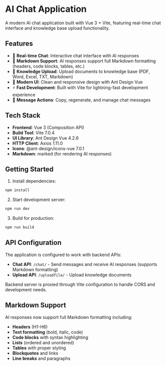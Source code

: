 # AI Chat Application

A modern AI chat application built with Vue 3 + Vite, featuring real-time chat interface and knowledge base upload functionality.

## Features

- 💬 **Real-time Chat**: Interactive chat interface with AI responses
- 📝 **Markdown Support**: AI responses support full Markdown formatting (headers, code blocks, tables, etc.)
- 📁 **Knowledge Upload**: Upload documents to knowledge base (PDF, Word, Excel, TXT, Markdown)
- 🎨 **Modern UI**: Clean and responsive design with Ant Design Vue
- ⚡ **Fast Development**: Built with Vite for lightning-fast development experience
- 🔄 **Message Actions**: Copy, regenerate, and manage chat messages

## Tech Stack

- **Frontend**: Vue 3 (Composition API)
- **Build Tool**: Vite 7.0.4
- **UI Library**: Ant Design Vue 4.2.6
- **HTTP Client**: Axios 1.11.0
- **Icons**: @ant-design/icons-vue 7.0.1
- **Markdown**: marked (for rendering AI responses)

## Getting Started

1. Install dependencies:
```bash
npm install
```

2. Start development server:
```bash
npm run dev
```

3. Build for production:
```bash
npm run build
```

## API Configuration

The application is configured to work with backend APIs:
- **Chat API**: `/chat/` - Send messages and receive AI responses (supports Markdown formatting)
- **Upload API**: `/uploadfile/` - Upload knowledge documents

Backend server is proxied through Vite configuration to handle CORS and development needs.

## Markdown Support

AI responses now support full Markdown formatting including:
- **Headers** (H1-H6)
- **Text formatting** (bold, italic, code)
- **Code blocks** with syntax highlighting
- **Lists** (ordered and unordered)
- **Tables** with proper styling
- **Blockquotes** and links
- **Line breaks** and paragraphs
